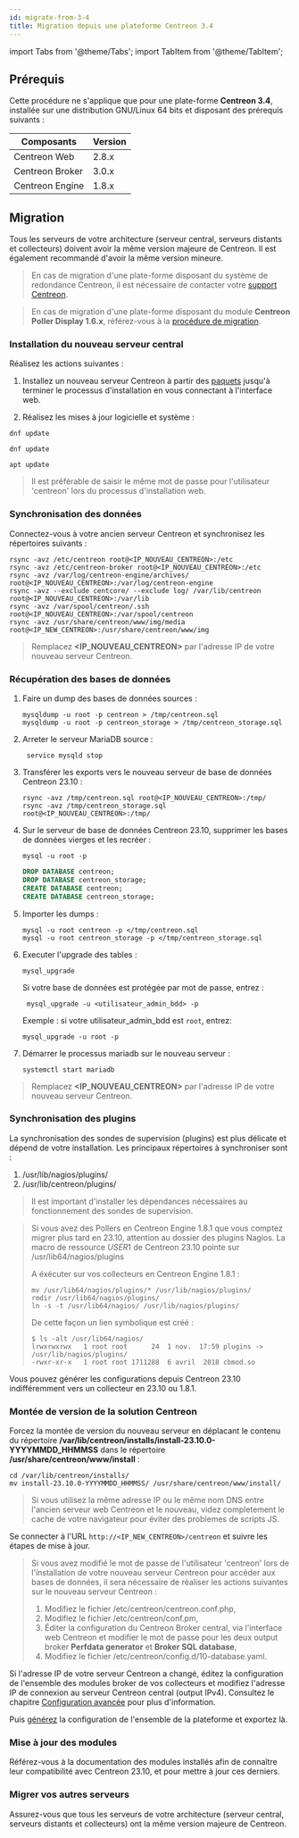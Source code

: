 ```yaml
---
id: migrate-from-3-4
title: Migration depuis une plateforme Centreon 3.4
---
```

import Tabs from '@theme/Tabs';
import TabItem from '@theme/TabItem';

## Prérequis

Cette procédure ne s'applique que pour une plate-forme **Centreon 3.4**,
installée sur une distribution GNU/Linux 64 bits
et disposant des prérequis suivants :

| Composants      | Version |
| --------------- | ------- |
| Centreon Web    | 2.8.x   |
| Centreon Broker | 3.0.x   |
| Centreon Engine | 1.8.x   |


## Migration

Tous les serveurs de votre architecture (serveur central, serveurs distants et collecteurs) doivent avoir la même version majeure de Centreon. Il est également recommandé d'avoir la même version mineure.

> En cas de migration d'une plate-forme disposant du système de redondance
> Centreon, il est nécessaire de contacter votre
> [support Centreon](https://support.centreon.com).

> En cas de migration d'une plate-forme disposant du module **Centreon Poller
> Display 1.6.x**, référez-vous à la
> [procédure de migration](poller-display-to-remote-server.md).

### Installation du nouveau serveur central

Réalisez les actions suivantes :

1. Installez un nouveau serveur Centreon à partir des [paquets](../installation/installation-of-a-central-server/using-packages.md)
jusqu'à terminer le processus d'installation en vous connectant à l'interface
web.

2. Réalisez les mises à jour logicielle et système :

<Tabs groupId="sync">
<TabItem value="Alma / RHEL / Oracle Linux 8" label="Alma / RHEL / Oracle Linux 8">

```shell
dnf update
```

</TabItem>
<TabItem value="Alma / RHEL / Oracle Linux 9" label="Alma / RHEL / Oracle Linux 9">

```shell
dnf update
```

</TabItem>
<TabItem value="Debian 11" label="Debian 11">

```shell
apt update
```

</TabItem>
</Tabs>

> Il est préférable de saisir le même mot de passe pour l'utilisateur 'centreon'
> lors du processus d'installation web.

### Synchronisation des données

Connectez-vous à votre ancien serveur Centreon et synchronisez les répertoires
suivants :

```shell
rsync -avz /etc/centreon root@<IP_NOUVEAU_CENTREON>:/etc
rsync -avz /etc/centreon-broker root@<IP_NOUVEAU_CENTREON>:/etc
rsync -avz /var/log/centreon-engine/archives/ root@<IP_NOUVEAU_CENTREON>:/var/log/centreon-engine
rsync -avz --exclude centcore/ --exclude log/ /var/lib/centreon root@<IP_NOUVEAU_CENTREON>:/var/lib
rsync -avz /var/spool/centreon/.ssh root@<IP_NOUVEAU_CENTREON>:/var/spool/centreon
rsync -avz /usr/share/centreon/www/img/media root@<IP_NEW_CENTREON>:/usr/share/centreon/www/img
```

> Remplacez **<IP_NOUVEAU_CENTREON>** par l'adresse IP de votre nouveau serveur
Centreon.

### Récupération des bases de données

1. Faire un dump des bases de données sources :

    ```shell
    mysqldump -u root -p centreon > /tmp/centreon.sql
    mysqldump -u root -p centreon_storage > /tmp/centreon_storage.sql
    ```

2. Arreter le serveur MariaDB source :

    ```shell
     service mysqld stop
    ```

3. Transférer les exports vers le nouveau serveur de base de données Centreon
23.10 :

    ```shell
    rsync -avz /tmp/centreon.sql root@<IP_NOUVEAU_CENTREON>:/tmp/
    rsync -avz /tmp/centreon_storage.sql root@<IP_NOUVEAU_CENTREON>:/tmp/
    ```

4. Sur le serveur de base de données Centreon 23.10, supprimer les bases de
données vierges et les recréer :

    ```shell
    mysql -u root -p
    ```

    ```SQL
    DROP DATABASE centreon;
    DROP DATABASE centreon_storage;
    CREATE DATABASE centreon;
    CREATE DATABASE centreon_storage;
    ```

5. Importer les dumps :

    ```shell
    mysql -u root centreon -p </tmp/centreon.sql
    mysql -u root centreon_storage -p </tmp/centreon_storage.sql
    ```

6. Executer l'upgrade des tables :

    ```shell
    mysql_upgrade
    ```
    
    Si votre base de données est protégée par mot de passe, entrez :

   ```shell
    mysql_upgrade -u <utilisateur_admin_bdd> -p
    ```

    Exemple : si votre utilisateur_admin_bdd est `root`, entrez:

    ```
    mysql_upgrade -u root -p
    ```

7. Démarrer le processus mariadb sur le nouveau serveur :

    ```shell
    systemctl start mariadb
    ```

> Remplacez **<IP_NOUVEAU_CENTREON>** par l'adresse IP de votre nouveau serveur
Centreon.

### Synchronisation des plugins

La synchronisation des sondes de supervision (plugins) est plus délicate et
dépend de votre installation. Les principaux répertoires à synchroniser sont :

1. /usr/lib/nagios/plugins/
2. /usr/lib/centreon/plugins/

> Il est important d'installer les dépendances nécessaires au fonctionnement des
> sondes de supervision.

> Si vous avez des Pollers en Centreon Engine 1.8.1 que vous comptez migrer plus
> tard en 23.10, attention au dossier des plugins Nagios. La macro de
> ressource $USER1$ de Centreon 23.10 pointe sur /usr/lib64/nagios/plugins
>
> A éxécuter sur vos collecteurs en Centreon Engine 1.8.1 :
>
> ```shell
> mv /usr/lib64/nagios/plugins/* /usr/lib/nagios/plugins/
> rmdir /usr/lib64/nagios/plugins/
> ln -s -t /usr/lib64/nagios/ /usr/lib/nagios/plugins/
> ```
>
> De cette façon un lien symbolique est créé :
>
> ```shell
> $ ls -alt /usr/lib64/nagios/
> lrwxrwxrwx   1 root root      24  1 nov.  17:59 plugins -> /usr/lib/nagios/plugins/
> -rwxr-xr-x   1 root root 1711288  6 avril  2018 cbmod.so
> ```

Vous pouvez générer les configurations depuis Centreon 23.10
indifféremment vers un collecteur en 23.10 ou 1.8.1.

### Montée de version de la solution Centreon

Forcez la montée de version du nouveau serveur en déplacant le contenu du répertoire
**/var/lib/centreon/installs/install-23.10.0-YYYYMMDD\_HHMMSS** dans le
répertoire  **/usr/share/centreon/www/install** :

```shell
cd /var/lib/centreon/installs/
mv install-23.10.0-YYYYMMDD_HHMMSS/ /usr/share/centreon/www/install/
```

> Si vous utilisez la même adresse IP ou le même nom DNS entre l'ancien serveur
> web Centreon et le nouveau, videz completement le cache de votre navigateur pour
> éviter des problemes de scripts JS.

Se connecter à l'URL `http://<IP_NEW_CENTREON>/centreon` et suivre les étapes
de mise à jour.

> Si vous avez modifié le mot de passe de l'utilisateur 'centreon' lors de
> l'installation de votre nouveau serveur Centreon pour accéder aux bases de
> données, il sera nécessaire de réaliser les actions suivantes sur le nouveau
> serveur Centreon :
>
> 1. Modifiez le fichier /etc/centreon/centreon.conf.php,
> 2. Modifiez le fichier /etc/centreon/conf.pm,
> 3. Éditer la configuration du Centreon Broker central, via l'interface web
> Centreon et modifier le mot de passe pour les deux output broker **Perfdata
> generator** et **Broker SQL database**,
> 4. Modifiez le fichier /etc/centreon/config.d/10-database.yaml.

Si l'adresse IP de votre serveur Centreon a changé, éditez la configuration de
l'ensemble des modules broker de vos collecteurs et modifiez l'adresse IP de
connexion au serveur Centreon central (output IPv4). Consultez le chapitre
[Configuration
avancée](../monitoring/monitoring-servers/advanced-configuration.md#tcp-outputs)
pour plus d'information.

Puis [générez](../monitoring/monitoring-servers/deploying-a-configuration.md)
la configuration de l'ensemble de la plateforme et exportez là.

### Mise à jour des modules

Référez-vous à la documentation des modules installés afin de connaître leur
compatibilité avec Centreon 23.10, et pour mettre à jour ces derniers.

### Migrer vos autres serveurs

Assurez-vous que tous les serveurs de votre architecture (serveur central, serveurs distants et collecteurs) ont la même version majeure de Centreon.
